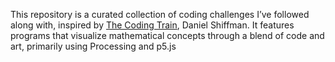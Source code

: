 This repository is a curated collection of coding challenges I’ve followed along with, inspired by [The Coding Train](https://www.youtube.com/@TheCodingTrain), Daniel Shiffman.
It features programs that visualize mathematical concepts through a blend of code and art, primarily using Processing and p5.js
